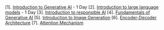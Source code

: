 [1]. [Introduction to Generative AI](https://www.cloudskillsboost.google/course_templates/536) - 1 Day
[2]. [Introduction to large language models](https://www.cloudskillsboost.google/course_templates/539) - 1 Day
[3]. [Introduction to responsible AI](https://www.cloudskillsboost.google/course_templates/554)
[4]. [Fundamentals of Generative AI](https://www.cloudskillsboost.google/course_templates/556)
[5]. [Introduction to Image Generation](https://www.cloudskillsboost.google/course_templates/541)
[6]. [Encoder-Decoder Architecture](https://www.cloudskillsboost.google/course_templates/543)
[7]. [Attention Mechanism](https://www.cloudskillsboost.google/course_templates/537)
